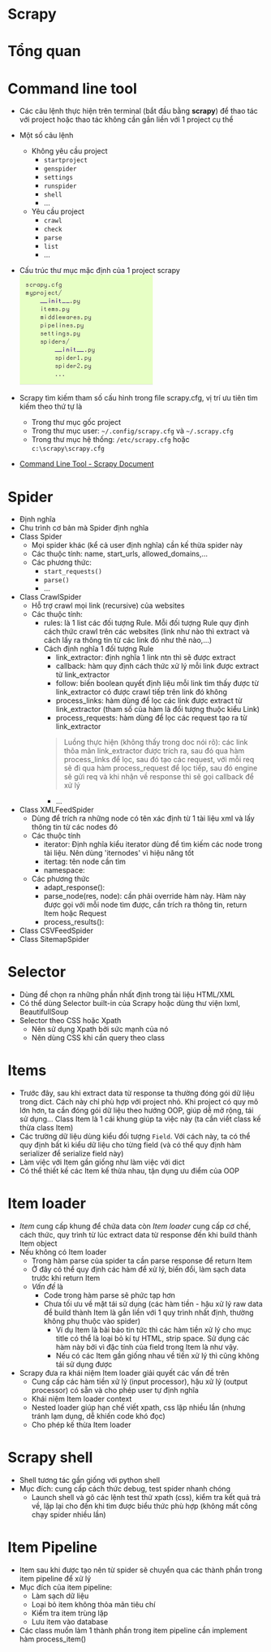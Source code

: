 Scrapy
================

# Tổng quan

# Command line tool
* Các câu lệnh thực hiện trên terminal (bắt đầu bằng **scrapy**) để thao tác với project hoặc thao tác không cần gắn liền với 1 project cụ thể
* Một số câu lệnh
	* Không yêu cầu project
		* ``startproject``
		* ``genspider``
		* ``settings``
		* ``runspider``
		* ``shell``
		* ...
	* Yêu cầu project
		* ``crawl``
		* ``check``
		* ``parse``
		* ``list``
		* ...
* Cấu trúc thư mục mặc định của 1 project scrapy
![ ](./Images_Readme/Scrapy_Default_Project_Structure.png "Default structure of Scrapy projects")

* Scrapy tìm kiếm tham số cấu hình trong file scrapy.cfg, vị trí ưu tiên tìm kiếm theo thứ tự là
	* Trong thư mục gốc project
	* Trong thư mục user: ``~/.config/scrapy.cfg`` và ``~/.scrapy.cfg``
	* Trong thư mục hệ thống: ``/etc/scrapy.cfg`` hoặc ``c:\scrapy\scrapy.cfg``
* [Command Line Tool - Scrapy Document](https://doc.scrapy.org/en/latest/topics/commands.html) 

# Spider
* Định nghĩa
* Chu trình cơ bản mà Spider định nghĩa
* Class Spider
	* Mọi spider khác (kể cả user định nghĩa) cần kế thừa spider này
	* Các thuộc tính: name, start_urls, allowed_domains,...
	* Các phương thức:
		* ``start_requests()``
		* ``parse()``
		* ...
* Class CrawlSpider
	* Hỗ trợ crawl mọi link (recursive) của websites
	* Các thuộc tính:
		* rules: là 1 list các đối tượng Rule. Mỗi đối tượng Rule quy định cách thức crawl trên các websites (link như nào thì extract và cách lấy ra thông tin từ các link đó như thê nào,...)
		* Cách định nghĩa 1 đối tượng Rule
			* link_extractor: định nghĩa 1 link ntn thì sẽ được extract
			* callback: hàm quy định cách thức xử lý mỗi link được extract từ link_extractor
			* follow: biến boolean quyết định liệu mỗi link tìm thấy được từ link_extractor có được crawl tiếp trên link đó không
			* process_links: hàm dùng để lọc các link được extract từ link_extractor (tham số của hàm là đối tượng thuộc kiểu Link)
			* process_requests: hàm dùng để lọc các request tạo ra từ link_extractor
			> Luồng thực hiện (không thấy trong doc nói rõ): các link thõa mãn link_extractor được trích ra, sau đó qua hàm process_links để lọc, sau đó tạo các request, với mỗi req sẽ đi qua hàm process_request để lọc tiếp, sau đó engine sẽ gửi req và khi nhận về response thì sẽ gọi callback để xử lý
			* ...
* Class XMLFeedSpider
	* Dùng để trích ra những node có tên xác định từ 1 tài liệu xml và lấy thông tin từ các nodes đó
	* Các thuộc tính
		* iterator: Định nghĩa kiểu iterator dùng để tìm kiếm các node trong tài liệu. Nên dùng 'iternodes' vì hiệu năng tốt
		* itertag: tên node cần tìm
		* namespace:
	* Các phương thức
		* adapt_response():
		* parse_node(res, node): cần phải override hàm này. Hàm này được gọi với mỗi node tìm được, cần trích ra thông tin, return Item hoặc Request
		* process_results():
* Class CSVFeedSpider
* Class SitemapSpider

# Selector
* Dùng để chọn ra những phần nhất định trong tài liệu HTML/XML
* Có thể dùng Selector built-in của Scrapy hoặc dùng thư viện lxml, BeautifullSoup
* Selector theo CSS hoặc Xpath
	* Nên sử dụng Xpath bởi sức mạnh của nó
	* Nên dùng CSS khi cần query theo class


# Items
* Trước đây, sau khi extract data từ response ta thường đóng gói dữ liệu trong dict. Cách này chỉ phù hợp với project nhỏ. Khi project có quy mô lớn hơn, ta cần đóng gói dữ liệu theo hướng OOP, giúp dễ mở rộng, tái sử dụng... Class Item là 1 cái khung giúp ta việc này (ta cần viết class kế thừa class Item)
* Các trường dữ liệu dùng kiểu đối tượng ``Field``. Với cách này, ta có thể quy định bất kì kiểu dữ liệu cho từng field (và có thể quy định hàm serializer để serialize field này)
* Làm việc với Item gần giống như làm việc với dict
* Có thể thiết kế các Item kế thừa nhau, tận dụng ưu điểm của OOP


# Item loader
* *Item* cung cấp khung để chứa data còn *Item loader* cung cấp cơ chế, cách thức, quy trình từ lúc extract data từ response đến khi build thành Item object
* Nếu không có Item loader
	* Trong hàm parse của spider ta cần parse response để return Item
	* Ở đây có thể quy định các hàm để xử lý, biến đổi, làm sạch data trước khi return Item
	* *Vấn đề* là
		* Code trong hàm parse sẽ phức tạp hơn
		* Chưa tối ưu về mặt tái sử dụng (các hàm tiền - hậu xử lý raw data để build thành Item là gắn liền với 1 quy trình nhất định, thường không phụ thuộc vào spider)
			* Ví dụ Item là bài báo tin tức thì các hàm tiền xử lý cho mục title có thể là loại bỏ kí tự HTML, strip space. Sử dụng các hàm này bởi vì đặc tính của field trong Item là như vậy.
			* Nếu có các Item gần giống nhau về tiền xử lý thì cũng không tái sử dụng được
* Scrapy đưa ra khái niệm Item loader giải quyết các vấn đề trên
	* Cung cấp các hàm tiền xử lý (input processor), hậu xử lý (output processor) có sẵn và cho phép user tự định nghĩa
	* Khái niệm Item loader context
	* Nested loader giúp hạn chế viết xpath, css lặp nhiều lần (nhưng tránh lạm dụng, dễ khiến code khó đọc)
	* Cho phép kế thừa Item loader


# Scrapy shell
* Shell tương tác gần giống với python shell
* Mục đích: cung cấp cách thức debug, test spider nhanh chóng
	* Launch shell và gõ các lệnh test thử xpath (css), kiểm tra kết quả trả về, lặp lại cho đến khi tìm được biểu thức phù hợp (không mất công chạy spider nhiều lần)

# Item Pipeline
* Item sau khi được tạo nên từ spider sẽ chuyển qua các thành phần trong item pipeline để xử lý
* Mục đích của item pipeline:
	* Làm sạch dữ liệu
	* Loại bỏ item không thỏa mãn tiêu chí
	* Kiểm tra item trùng lặp
	* Lưu item vào database
* Các class muốn làm 1 thành phần trong item pipeline cần implement hàm process_item()